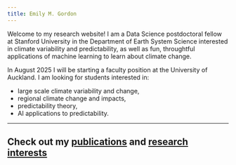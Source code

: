 ```yaml
---
title: Emily M. Gordon
---
```


Welcome to my research website! I am a Data Science postdoctoral fellow at Stanford University in the Department of Earth System Science interested in climate variability and predictability, as well as fun, throughtful applications of machine learning to learn about climate change. 

In August 2025 I will be starting a faculty position at the University of Auckland. I am looking for students interested in:
* large scale climate variability and change,
* regional climate change and impacts,
* predictability theory,
* AI applications to predictability.

---

## Check out my [publications](https://emily-gordy.github.io/publications/) and [research interests](https://emily-gordy.github.io/research/)
